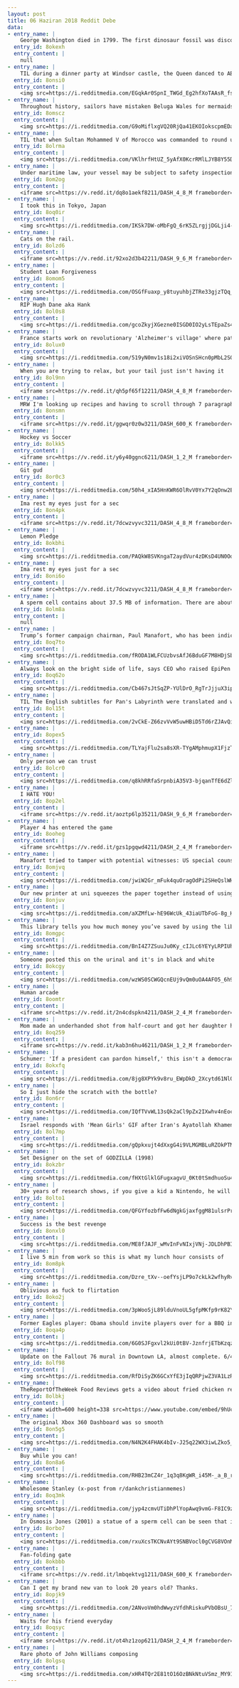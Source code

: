 ```yaml
---
layout: post
title: 06 Haziran 2018 Reddit Debe
data:
- entry_name: |
    George Washington died in 1799. The first dinosaur fossil was discovered in 1824. George Washington never knew dinosaurs existed.
  entry_id: 8okexh
  entry_content: |
    null
- entry_name: |
    TIL during a dinner party at Windsor castle, the Queen danced to ABBA's Dancing Queen, much to the amusement of guest. She reportedly said, I always try to dance when this song comes on, because I am the Queen, and I like to dance.”
  entry_id: 8onsi0
  entry_content: |
    <img src=https://i.redditmedia.com/EGqkAr0SpnI_TWGd_Eg2hfXoTAAsR_fsH4PhebUr7gM.jpg?s=c35335ff7d54cd30d266429a9ab5056a frameborder=0>
- entry_name: |
    Throughout history, sailors have mistaken Beluga Wales for mermaids because of their human-like knees.
  entry_id: 8omscz
  entry_content: |
    <img src=https://i.redditmedia.com/G9oMiflxgVQ20RjQa41EKOIokscpmEDaTCpwIkepDis.jpg?s=7f80cf1127a2058daf84477d3400ca68 frameborder=0>
- entry_name: |
    TIL that when Sultan Mohammed V of Morocco was commanded to round up all Moroccan Jews for relocation to Nazi concentration camps, he said There are no Jews in Morocco. There are only Moroccan subjects. Not a single Moroccan Jew was deported or killed during WWII.
  entry_id: 8olrma
  entry_content: |
    <img src=https://i.redditmedia.com/VKlhrfHtUZ_5yAfX0KcrRMlLJYB8Y55D0CRAGysKR_E.jpg?s=08221f0ff494fbb1f6d203ea08955e4d frameborder=0>
- entry_name: |
    Under maritime law, your vessel may be subject to safety inspection at any time
  entry_id: 8om2og
  entry_content: |
    <iframe src=https://v.redd.it/dq8o1aekf8211/DASH_4_8_M frameborder=0></iframe>
- entry_name: |
    I took this in Tokyo, Japan
  entry_id: 8oq0ir
  entry_content: |
    <img src=https://i.redditmedia.com/IKSk7DW-oMbFgQ_6rK5ZLrgjjDGLji4-aCqHc0zVWWE.png?s=1adf8ea4c9db77aa69ef887aa7be17ca frameborder=0>
- entry_name: |
    Cats on the rail.
  entry_id: 8olzd6
  entry_content: |
    <iframe src=https://v.redd.it/92xo2d3b42211/DASH_9_6_M frameborder=0></iframe>
- entry_name: |
    Student Loan Forgiveness
  entry_id: 8omom5
  entry_content: |
    <img src=https://i.redditmedia.com/OSGfFuaxp_y8tuyuhbjZTRe33gjzTQq_kDOPx5mG4Bg.jpg?s=b96b7220e6bdefb0061d4e58dd826c06 frameborder=0>
- entry_name: |
    RIP Hugh Dane aka Hank
  entry_id: 8ol0s8
  entry_content: |
    <img src=https://i.redditmedia.com/gcoZkyjXGezne0ISGD0IO2yLsTEpaZs4T4OuO39xmw0.jpg?s=8a06faf4e84bb289730371c02a7246e0 frameborder=0>
- entry_name: |
    France starts work on revolutionary 'Alzheimer's village' where patients roam almost free: Work has begun on France’s first Alzheimer's village” where patients will be given free rein without medication in a purpose-built medieval-style citadel designed to increase their freedom and reduce anxiety.
  entry_id: 8olux0
  entry_content: |
    <img src=https://i.redditmedia.com/519yN0mv1s18i2xiVOSnSHcn0pMbL2S054f7QUMT12Q.jpg?s=0263da2f975d2ee14c86efe25a606035 frameborder=0>
- entry_name: |
    When you are trying to relax, but your tail just isn't having it
  entry_id: 8ol9nn
  entry_content: |
    <iframe src=https://v.redd.it/qh5pf65f12211/DASH_4_8_M frameborder=0></iframe>
- entry_name: |
    MRW I'm looking up recipes and having to scroll through 7 paragraphs of a life story before they give you the instructions
  entry_id: 8onsmn
  entry_content: |
    <iframe src=https://v.redd.it/ggwqr0z0w3211/DASH_600_K frameborder=0></iframe>
- entry_name: |
    Hockey vs Soccer
  entry_id: 8olkk5
  entry_content: |
    <iframe src=https://v.redd.it/y6y40ggnc6211/DASH_1_2_M frameborder=0></iframe>
- entry_name: |
    Git gud
  entry_id: 8or0c3
  entry_content: |
    <img src=https://i.redditmedia.com/50h4_xIA5HnKWR6OlRvV0Yx7Y2qOnw2EkKI0LACbSRI.png?s=91df07610c09d42fdfc47f5665808cc2 frameborder=0>
- entry_name: |
    Ima rest my eyes just for a sec
  entry_id: 8on4pk
  entry_content: |
    <iframe src=https://v.redd.it/7dcwzvyvc3211/DASH_4_8_M frameborder=0></iframe>
- entry_name: |
    Lemon Pledge
  entry_id: 8okbhi
  entry_content: |
    <img src=https://i.redditmedia.com/PAQkW8SVKngaT2aydVur4zDKsD4UN0OoPk1CuR8G4-c.png?s=f980e527595ad2705f2509956239d8bb frameborder=0>
- entry_name: |
    Ima rest my eyes just for a sec
  entry_id: 8oni6o
  entry_content: |
    <iframe src=https://v.redd.it/7dcwzvyvc3211/DASH_4_8_M frameborder=0></iframe>
- entry_name: |
    A sperm cell contains about 37.5 MB of information. There are about 100 million sperm cells per ml; the average ejaculation is about 2.25ml, and takes about 5 seconds. This makes the average bandwidth of the human penis 1687 TB/sec
  entry_id: 8olm8a
  entry_content: |
    null
- entry_name: |
    Trump’s former campaign chairman, Paul Manafort, who has been indicted by U.S. Special Counsel Robert Mueller, attempted to tamper with potential witnesses, Mueller said in a court filing on Monday.
  entry_id: 8oq7to
  entry_content: |
    <img src=https://i.redditmedia.com/fRODA1WLFCUzbvsAfJ6BduGF7M8HDjSbOj_rOdhKJbM.jpg?s=7f60e9804ac52aaa4ac9308ac436ad51 frameborder=0>
- entry_name: |
    Always look on the bright side of life, says CEO who raised EpiPen price by more than 400%
  entry_id: 8oq62o
  entry_content: |
    <img src=https://i.redditmedia.com/Cb467sJtSqZP-YUlDrO_RgTrJjjuX3ip-aXKXK5WBqM.jpg?s=76ed32201d34a273dc1ff24f7baff882 frameborder=0>
- entry_name: |
    TIL The English subtitles for Pan's Labyrinth were translated and written by Guillermo del Toro himself. He no longer trusts translators after having encountered problems with his previous subtitled movies.
  entry_id: 8ol15t
  entry_content: |
    <img src=https://i.redditmedia.com/2vCkE-Z66zvVvW5uwHBiD5Td6rZJAvQiAGb5-T2te_4.jpg?s=274687dbed8940edd214365e523d0bd5 frameborder=0>
- entry_name: |
  entry_id: 8opex5
  entry_content: |
    <img src=https://i.redditmedia.com/TLYajFlu2sa8sXR-TYgAMphmupX1FjzTCNzqTQGeZPA.jpg?s=21d0c74cca49ef16c348c0a57b8f6bb8 frameborder=0>
- entry_name: |
    Only person we can trust
  entry_id: 8olcr0
  entry_content: |
    <img src=https://i.redditmedia.com/q8khRRfaSrpnbiA35V3-bjqanTfE6dZlkGB1YNO9seg.png?s=9060e211f0db3ec988cf3986e1f09171 frameborder=0>
- entry_name: |
    I HATE YOU!
  entry_id: 8op2el
  entry_content: |
    <iframe src=https://v.redd.it/aoztp6lp35211/DASH_9_6_M frameborder=0></iframe>
- entry_name: |
    Player 4 has entered the game
  entry_id: 8ooheg
  entry_content: |
    <iframe src=https://v.redd.it/gzs1pgqwd4211/DASH_2_4_M frameborder=0></iframe>
- entry_name: |
    Manafort tried to tamper with potential witnesses: US special counsel
  entry_id: 8omjvq
  entry_content: |
    <img src=https://i.redditmedia.com/jwiW2Gr_mFuk4quOragOdPi2SHeQslWH9lA5gzLcu_Y.jpg?s=d14653b52949f63a4557ec01ce68d575 frameborder=0>
- entry_name: |
    Our new printer at uni squeezes the paper together instead of using staples
  entry_id: 8onjuv
  entry_content: |
    <img src=https://i.redditmedia.com/aXZMfLw-hE96WcUk_43iaUTbFoG-8g_HAbXuoy1wiBA.jpg?s=b194ce7699a3a7fca8485f18b5c8737e frameborder=0>
- entry_name: |
    This library tells you how much money you’ve saved by using the library
  entry_id: 8omgpc
  entry_content: |
    <img src=https://i.redditmedia.com/BnI4Z7ZSuuJu0Ky_cIJLc6YEYyLRPIUhmPUBgw3XvjU.jpg?s=4a74f8adbca53fdfcddfd53ad628cb94 frameborder=0>
- entry_name: |
    Someone posted this on the urinal and it's in black and white
  entry_id: 8okcgy
  entry_content: |
    <img src=https://i.redditmedia.com/wzWS0SCWGQcnEUj9vQm0uOA4AFO5_6h9W3xpQpEJz9g.jpg?s=23c3f9478827ab08d96c419e0a838fc6 frameborder=0>
- entry_name: |
    Human arcade
  entry_id: 8oomtr
  entry_content: |
    <iframe src=https://v.redd.it/2n4cdspkn4211/DASH_2_4_M frameborder=0></iframe>
- entry_name: |
    Mom made an underhanded shot from half-court and got her daughter half-off her tuition.
  entry_id: 8oq259
  entry_content: |
    <iframe src=https://v.redd.it/kab3n6hu46211/DASH_1_2_M frameborder=0></iframe>
- entry_name: |
    Schumer: 'If a president can pardon himself,' this isn't a democracy
  entry_id: 8okxfq
  entry_content: |
    <img src=https://i.redditmedia.com/8jg8XPYk9v8ru_EWpDkD_2Xcytd61Nl0o07IvtUt4tk.jpg?s=905afdd2f7815cc2b5ebe5947984a6d4 frameborder=0>
- entry_name: |
    So I just hide the scratch with the bottle?
  entry_id: 8on6rr
  entry_content: |
    <img src=https://i.redditmedia.com/IQfTVvWL13sQk2aCl9pZx2IXwhv4nEocLa3gPAlu6bs.jpg?s=6e96206b34581ba116c80061a973e3c9 frameborder=0>
- entry_name: |
    Israel responds with 'Mean Girls' GIF after Iran's Ayatollah Khamenei's nuclear threats
  entry_id: 8ol7mp
  entry_content: |
    <img src=https://i.redditmedia.com/gQpkxujt4dXxgG4i9VLMGMBLuRZOkPTMQU5hlZiseZI.jpg?s=b637dd5cfe34daf120ac63775c079c29 frameborder=0>
- entry_name: |
    Set Designer on the set of GODZILLA (1998)
  entry_id: 8okzbr
  entry_content: |
    <img src=https://i.redditmedia.com/fHXtGlklGFugxagvU_0Kt0tSmdhuoSu4TgXkBwdVfig.jpg?s=c08f0085e5501147d9d4c6dff9756ac9 frameborder=0>
- entry_name: |
    30+ years of research shows, if you give a kid a Nintendo, he will give his little sister an unplugged controller. (X-post)
  entry_id: 8olto1
  entry_content: |
    <img src=https://i.redditmedia.com/QFGYfozbfFw6dNgkGjaxfggM81ulsrPrsbYUOWVYA-I.jpg?s=b550224e616c366988a572c07d9a3a61 frameborder=0>
- entry_name: |
    Success is the best revenge
  entry_id: 8onxl0
  entry_content: |
    <img src=https://i.redditmedia.com/ME8fJAJF_wMvInFvNIxjVNj-JDLDhPBIMSdvHknbpJs.jpg?s=500c0b16bdf5c5f771dc0a7ff2ebd117 frameborder=0>
- entry_name: |
    I live 5 min from work so this is what my lunch hour consists of
  entry_id: 8om8pk
  entry_content: |
    <img src=https://i.redditmedia.com/Dzre_tXv--oefYsjLP9o7ckLk2wfhyRvIlxMD-htICo.jpg?s=928dc8de798c89a1fa9b32b31194094d frameborder=0>
- entry_name: |
    Oblivious as fuck to flirtation
  entry_id: 8oko2j
  entry_content: |
    <img src=https://i.redditmedia.com/3pWooSjL89lduVnoUL5gfpMKfp9rK82YwtSo6GDCJpo.jpg?s=20f2ea1e54997babaa30106935c4c218 frameborder=0>
- entry_name: |
    Former Eagles player: Obama should invite players over for a BBQ instead
  entry_id: 8oqa4p
  entry_content: |
    <img src=https://i.redditmedia.com/6G0SJFgxvl2kUi0tBV-JznfrjETbKzqzAtQKo_RCnaA.jpg?s=ec7d3d5ea9da443964be57b255ba1db9 frameborder=0>
- entry_name: |
    Update on the Fallout 76 mural in Downtown LA, almost complete. 6/4/18 3:00 PM
  entry_id: 8olf98
  entry_content: |
    <img src=https://i.redditmedia.com/RfDiSyZK6GCxYfE3jIqQRPjwZ3VA1LzRnaCK0KbYZSI.jpg?s=d8b0b6f90d126ec4424402c6cdcb3e6f frameborder=0>
- entry_name: |
    TheReportOfTheWeek Food Reviews gets a video about fried chicken restricted and demonitized
  entry_id: 8olbkj
  entry_content: |
    <iframe width=600 height=338 src=https://www.youtube.com/embed/9hUc2OPTanc?start=67&feature=oembed&enablejsapi=1 frameborder=0 allow=autoplay; encrypted-media allowfullscreen></iframe>
- entry_name: |
    The original Xbox 360 Dashboard was so smooth
  entry_id: 8on5g5
  entry_content: |
    <img src=https://i.redditmedia.com/N4N2K4FHAK4bIv-J25q22WX3iwLZko5_RHvqFNcijSc.gif?fm=jpg&s=402a2ed699f9e150959d186831dc7037 frameborder=0>
- entry_name: |
    Buy while you can!
  entry_id: 8on8a6
  entry_content: |
    <img src=https://i.redditmedia.com/RHB23mCZ4r_1q3q8KgWR_i45M-_a_B_rm6OH3fR3L8s.jpg?s=bf7aad0325ecc9a56e9b8766b824eda5 frameborder=0>
- entry_name: |
    Wholesome Stanley (x-post from r/dankchristianmemes)
  entry_id: 8oq3mk
  entry_content: |
    <img src=https://i.redditmedia.com/jyp4zcmvUTiDhPlYopAwq9vmG-F8IC9zpW5yVQAUHsE.jpg?s=f5d4f6269b73d8ccd42a4a06155c0b06 frameborder=0>
- entry_name: |
    In Osmosis Jones (2001) a statue of a sperm cell can be seen that is labeled Our Founder.
  entry_id: 8orbo7
  entry_content: |
    <img src=https://i.redditmedia.com/rxuXcsTKCNvAYt9SNBVocl0gCVG8VOnM6OlxGRVR1B0.jpg?s=898d13d494f01f39bac69c4d92b288ee frameborder=0>
- entry_name: |
    Fan-folding gate
  entry_id: 8okbbb
  entry_content: |
    <iframe src=https://v.redd.it/lmbqektvg1211/DASH_600_K frameborder=0></iframe>
- entry_name: |
    Can I get my brand new van to look 20 years old? Thanks.
  entry_id: 8opjk9
  entry_content: |
    <img src=https://i.redditmedia.com/2ANvoVm0hdWwyzVfdhRiskuPVbOBsU_78FSYnNJLWNU.jpg?s=185cf605a01e34eaa74f6bea9093c067 frameborder=0>
- entry_name: |
    Waits for his friend everyday
  entry_id: 8oqsyc
  entry_content: |
    <iframe src=https://v.redd.it/ot4hz1zop6211/DASH_2_4_M frameborder=0></iframe>
- entry_name: |
    Rare photo of John Williams composing
  entry_id: 8olgsq
  entry_content: |
    <img src=https://i.redditmedia.com/xHR4TQr2E81tO16OzBNkNtuVSmz_MY915WyBkHWYdr8.jpg?s=08cf8483f28736e6f0097eb24f3f1694 frameborder=0>
---
```

